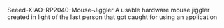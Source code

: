 Seeed-XIAO-RP2040-Mouse-Jiggler
A usable hardware mouse jiggler created in light of the last person that got caught for using an application 
